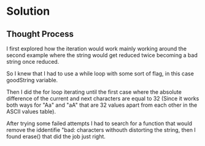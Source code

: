 # Solution

## Thought Process

I first explored how the iteration would work mainly working around the second example where the string would get reduced twice becoming a bad string once reduced.

So I knew that I had to use a while loop with some sort of flag, in this case goodString variable.

Then I did the for loop iterating until the first case where the absolute difference of the current and next characters are equal to 32 (Since it works both ways for "Aa" and "aA" that are 32 values apart from each other in the ASCII values table).

After trying some failed attempts I had to search for a function that would remove the iddentifie "bad: characters withouth distorting the string, then I found erase() that did the job just right.
